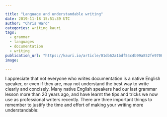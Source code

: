 ```yaml
---

title: "Language and understandable writing"
date: 2019-11-18 15:51:39 UTC
author: "Chris Ward"
categories: writing kauri
tags: 
  - grammar
  - languages
  - documentation
  - writing
publication_url: "https://kauri.io/article/01db62a1bdf54c4b99a852fe9700e930"
image:

---
```

I appreciate that not everyone who writes documentation is a native English speaker, or even if they are, may not understand the best way to write clearly and concisely. Many native English speakers had our last grammar lesson more than 20 years ago, and have learnt the tips and tricks we now use as professional writers recently. There are three important things to remember to justify the time and effort of making your writing more understandable:

